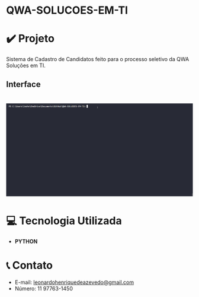 # QWA-SOLUCOES-EM-TI
# ✔️ Projeto
Sistema de Cadastro de Candidatos feito para o processo seletivo da QWA Soluções em TI.

## Interface 
<h1 align="center">
    <img alt="qwa-solucoes" title="qwa-solucoes" src="github/qwa-solucoes.gif">
</h1>

# 💻 Tecnologia Utilizada
- **PYTHON**

# 📞 Contato
- E-mail: leonardohenriquedeazevedo@gmail.com
- Número: 11 97763-1450